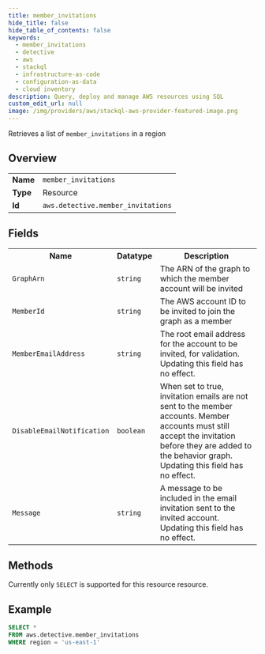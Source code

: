 ```yaml
---
title: member_invitations
hide_title: false
hide_table_of_contents: false
keywords:
  - member_invitations
  - detective
  - aws
  - stackql
  - infrastructure-as-code
  - configuration-as-data
  - cloud inventory
description: Query, deploy and manage AWS resources using SQL
custom_edit_url: null
image: /img/providers/aws/stackql-aws-provider-featured-image.png
---
```

Retrieves a list of <code>member_invitations</code> in a region

## Overview
<table><tbody>
<tr><td><b>Name</b></td><td><code>member_invitations</code></td></tr>
<tr><td><b>Type</b></td><td>Resource</td></tr>
<tr><td><b>Id</b></td><td><code>aws.detective.member_invitations</code></td></tr>
</tbody></table>

## Fields
<table><tbody>
<tr><th>Name</th><th>Datatype</th><th>Description</th></tr>
<tr><td><code>GraphArn</code></td><td><code>string</code></td><td>The ARN of the graph to which the member account will be invited</td></tr><tr><td><code>MemberId</code></td><td><code>string</code></td><td>The AWS account ID to be invited to join the graph as a member</td></tr><tr><td><code>MemberEmailAddress</code></td><td><code>string</code></td><td>The root email address for the account to be invited, for validation. Updating this field has no effect.</td></tr><tr><td><code>DisableEmailNotification</code></td><td><code>boolean</code></td><td>When set to true, invitation emails are not sent to the member accounts. Member accounts must still accept the invitation before they are added to the behavior graph. Updating this field has no effect.</td></tr><tr><td><code>Message</code></td><td><code>string</code></td><td>A message to be included in the email invitation sent to the invited account. Updating this field has no effect.</td></tr>
</tbody></table>

## Methods
Currently only <code>SELECT</code> is supported for this resource resource.

## Example
```sql
SELECT * 
FROM aws.detective.member_invitations
WHERE region = 'us-east-1'
```
